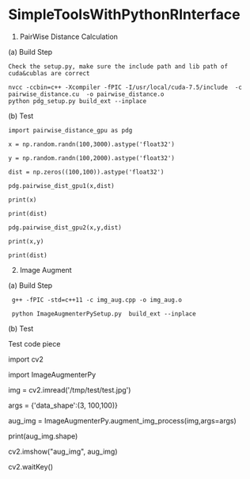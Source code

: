 # SimpleToolsWithPythonRInterface

1. PairWise Distance Calculation

  (a) Build Step
  
    Check the setup.py, make sure the include path and lib path of cuda&cublas are correct

    nvcc -ccbin=c++ -Xcompiler -fPIC -I/usr/local/cuda-7.5/include  -c pairwise_distance.cu  -o pairwise_distance.o     
    python pdg_setup.py build_ext --inplace
    
  (b) Test
  
    import pairwise_distance_gpu as pdg
    
    x = np.random.randn(100,3000).astype('float32')
    
    y = np.random.randn(100,2000).astype('float32')
    
    dist = np.zeros((100,100)).astype('float32')
    
    pdg.pairwise_dist_gpu1(x,dist)
    
    print(x)
    
    print(dist)
    
    pdg.pairwise_dist_gpu2(x,y,dist)
    
    print(x,y)
    
    print(dist)


2. Image Augment

  (a) Build Step
    
     g++ -fPIC -std=c++11 -c img_aug.cpp -o img_aug.o
     
     python ImageAugmenterPySetup.py  build_ext --inplace
     
  (b) Test
  
  Test code piece
  
  import cv2
  
  import ImageAugmenterPy
  
  img = cv2.imread('/tmp/test/test.jpg')
  
  args = {'data_shape':(3, 100,100)}
  
  aug_img = ImageAugmenterPy.augment_img_process(img,args=args)
  
  print(aug_img.shape)
  
  cv2.imshow("aug_img", aug_img)
  
  cv2.waitKey()
     
